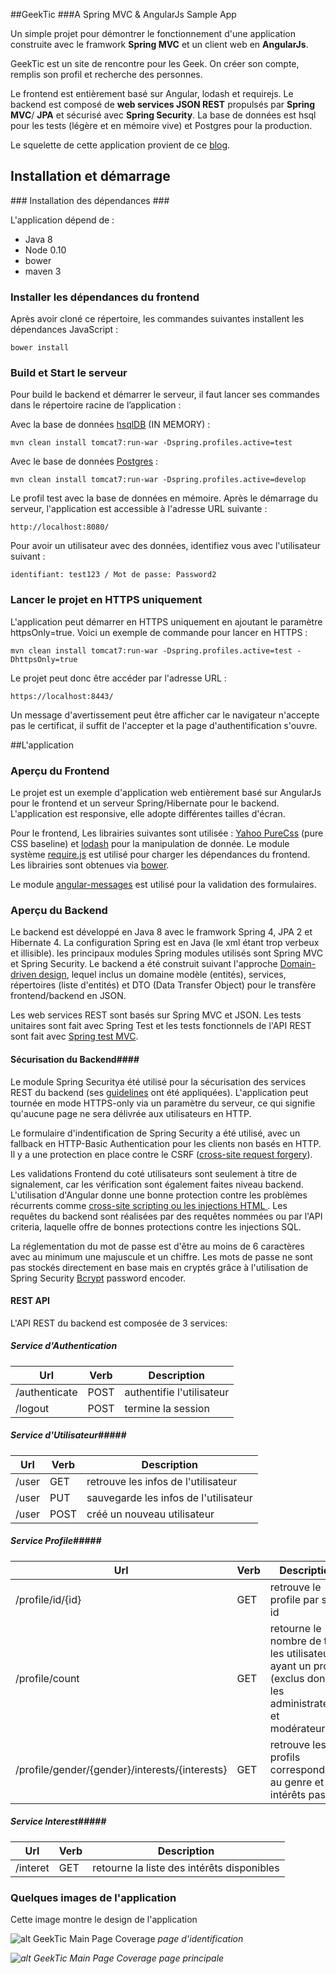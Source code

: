 
##GeekTic
###A Spring MVC & AngularJs Sample App

Un simple projet pour démontrer le fonctionnement d'une application construite avec le framwork  **Spring MVC** et un client web en  **AngularJs**. 

GeekTic est un site de rencontre pour les Geek. On créer son compte, remplis son profil et recherche des personnes.

Le frontend est entièrement basé sur Angular, lodash et requirejs.
Le backend est composé de  **web services JSON REST** propulsés par  **Spring MVC**/  **JPA** et sécurisé avec  **Spring Security**.  La base de données est hsql pour les tests (légère et en mémoire vive) et Postgres pour la production.

Le squelette de cette application provient de ce [blog](http://blog.jhades.org/developing-a-modern-java-8-web-app-with-spring-mvc-and-angularjs/).

## Installation et démarrage
###<i class="icon-cog"></i> Installation des dépendances ###

L'application dépend de : 

 - Java 8
 - Node 0.10
 - bower
 - maven 3

### Installer les dépendances du frontend ###

Après avoir cloné ce répertoire, les commandes suivantes installent les dépendances JavaScript :

    bower install

### <i class="icon-cog"></i>Build et Start le serveur ###

Pour build le backend et démarrer le serveur, il faut lancer ses commandes dans le répertoire racine de l’application :

Avec la base de données [hsqlDB](http://hsqldb.org/)  (IN MEMORY) :

    mvn clean install tomcat7:run-war -Dspring.profiles.active=test
 
 Avec le base de données <i class="icon-hdd"></i> [Postgres](http://www.postgresql.org/) :
 
    mvn clean install tomcat7:run-war -Dspring.profiles.active=develop

Le profil test avec la base de données en mémoire. Après le démarrage du serveur, l'application est accessible à l'adresse URL suivante :

    http://localhost:8080/

Pour avoir un utilisateur avec des données, identifiez vous avec l'utilisateur suivant :

    identifiant: test123 / Mot de passe: Password2

### Lancer le projet en HTTPS uniquement ###

L'application peut démarrer en HTTPS uniquement en ajoutant le paramètre httpsOnly=true. Voici un exemple de commande pour lancer en HTTPS :

    mvn clean install tomcat7:run-war -Dspring.profiles.active=test -DhttpsOnly=true

Le projet peut donc être accéder par l'adresse URL :

    https://localhost:8443/
    
Un message d'avertissement peut être afficher car le navigateur n'accepte pas le certificat, il suffit de l'accepter et la page d'authentification s'ouvre.


##L'application 
### Aperçu du Frontend ###

Le projet est un exemple d'application web entièrement basé sur AngularJs pour le frontend et un serveur Spring/Hibernate pour le backend. L'application est responsive, elle adopte différentes tailles d'écran.

Pour le frontend, Les librairies suivantes sont utilisée :  [Yahoo PureCss](http://http://purecss.io/) (pure CSS baseline)  et [lodash](https://lodash.com/) pour la manipulation de donnée. Le module système  [require.js](http://requirejs.org/) est utilisé pour charger les dépendances du frontend. Les librairies sont obtenues via [bower](http://bower.io/).

Le module [angular-messages](https://egghead.io/lessons/angularjs-introduction-to-ng-messages-for-angularjs) est utilisé pour la validation des formulaires.

### Aperçu du Backend ###

Le backend est développé en Java 8 avec le framwork Spring 4, JPA 2 et Hibernate 4. La configuration Spring est en Java (le xml étant trop verbeux et illisible). les principaux modules Spring modules utilisés sont Spring MVC et Spring Security. Le backend a été construit suivant l'approche  [Domain-driven design](https://fr.wikipedia.org/wiki/Conception_pilot%C3%A9e_par_le_domaine), lequel inclus un domaine modèle (entités), services, répertoires (liste d'entités) et DTO (Data Transfer Object) pour le transfère frontend/backend en JSON. 

Les web services REST sont basés sur Spring MVC et JSON. Les tests unitaires sont fait avec Spring Test et les tests fonctionnels de l'API REST sont fait avec [Spring test MVC](http://docs.spring.io/spring/docs/current/spring-framework-reference/html/testing.html#spring-mvc-test-framework).

#### Sécurisation du Backend####

Le module Spring Securitya été utilisé pour la sécurisation des services REST du backend (ses [guidelines](https://www.owasp.org/index.php/REST_Security_Cheat_Sheet) ont été appliquées). L'application peut tournée en mode HTTPS-only via un paramètre du serveur, ce qui signifie qu'aucune page ne sera délivrée aux utilisateurs en HTTP.

Le formulaire d'indentification de Spring Security a été utilisé, avec un fallback en HTTP-Basic Authentication pour les clients non basés en HTTP. Il y a une protection en place contre le CSRF ([cross-site request forgery](https://www.owasp.org/index.php/Cross-Site_Request_Forgery_%28CSRF%29)). 

Les validations Frontend du coté utilisateurs sont seulement à titre de signalement, car les vérification sont également faites niveau backend. L'utilisation d'Angular donne une bonne protection contre les problèmes récurrents comme [cross-site scripting ou les injections HTML ](https://docs.angularjs.org/misc/faq). Les requêtes du backend sont réalisées par des requêtes nommées ou par l'API criteria, laquelle offre de bonnes protections contre les injections SQL.

La réglementation du mot de passe est d'être au moins de 6 caractères avec au minimum une majuscule et un chiffre. Les mots de passe ne sont pas stockés directement en base mais en cryptés grâce à l'utilisation de Spring Security [Bcrypt](http://docs.spring.io/autorepo/docs/spring-security/3.2.0.RELEASE/apidocs/org/springframework/security/crypto/bcrypt/BCryptPasswordEncoder.html) password encoder.

#### REST API ####

L'API REST du backend est composée de 3 services:

##### Service d'Authentication #####

Url           |Verb          | Description
--------------|------------- | -------------
/authenticate |POST          | authentifie l'utilisateur
/logout       |POST          | termine la session


##### Service d'Utilisateur#####

Url           |Verb          | Description
--------------|------------- | -------------
/user         |GET           | retrouve les infos de l'utilisateur
/user         |PUT           | sauvegarde les infos de l'utilisateur
/user         |POST          | créé un nouveau utilisateur



##### Service Profile#####

Url           		|Verb          | Description
--------------	|------------- | -------------
/profile/id/{id}	|GET          | retrouve le profile par son id
/profile/count  |GET|retourne le nombre de tous les utilisateurs ayant un profil (exclus donc les administrateurs et modérateurs)
/profile/gender/{gender}/interests/{interests}              |GET| retrouve les profils correspondants au genre et aux intérêts passés

##### Service Interest#####

Url           		|Verb          | Description
--------------	|------------- | -------------
/interet|GET          | retourne la liste des intérêts disponibles




### Quelques images de l'application ###

Cette image montre le design de l'application

![alt GeekTic Main Page Coverage](http://i.imgur.com/XQC5D31.png)
<i>page d'identification



![alt GeekTic Main Page Coverage](http://i.imgur.com/8xEtPPd.png)
<i>page principale
